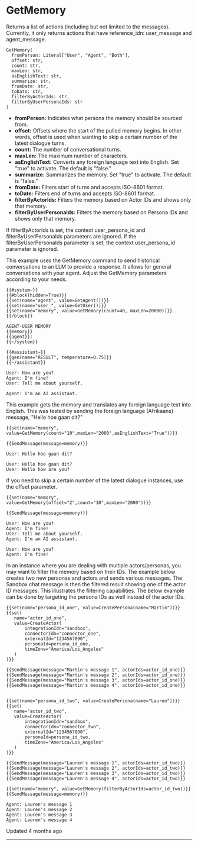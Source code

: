 # GetMemory

Returns a list of actions (including but not limited to the messages). Currently, it only returns actions that have reference\_idn: user\_message and agent\_message.

```
GetMemory(
  fromPerson: Literal["User", "Agent", "Both"],
  offset: str,
  count: str,
  maxLen: str,
  asEnglishText: str,
  summarize: str,
  fromDate: str,
  toDate: str,
  filterByActorIds: str,
  filterByUserPersonaIds: str
)
```

*   **fromPerson:** Indicates what persona the memory should be sourced from.
*   **offset:** Offsets where the start of the pulled memory begins. In other words, offset is used when wanting to skip a certain number of the latest dialogue turns.
*   **count:** The number of conversational turns.
*   **maxLen:** The maximum number of characters.
*   **asEnglishText:** Converts any foreign language text into English. Set "true" to activate. The default is "false."
*   **summarize:** Summarizes the memory. Set "true" to activate. The default is "false."
*   **fromDate:** Filters start of turns and accepts ISO-8601 format.
*   **toDate:** Filters end of turns and accepts ISO-8601 format.
*   **filterByActorIds:** Filters the memory based on Actor IDs and shows only that memory.
*   **filterByUserPersonaIds:** Filters the memory based on Persona IDs and shows only that memory.

If filterByActorIds is set, the context user\_persona\_id and filterByUserPersonaIds parameters are ignored. If the filterByUserPersonaIds parameter is set, the context user\_persona\_id parameter is ignored.

This example uses the GetMemory command to send historical conversations to an LLM to provide a response. It allows for general conversations with your agent. Adjust the GetMemory parameters according to your needs.

```
{{#system~}}
{{#block(hidden=True)}}
{{set(name="agent", value=GetAgent())}}
{{set(name="user_", value=GetUser())}}
{{set(name="memory", value=GetMemory(count=40, maxLen=20000))}}
{{/block}}

AGENT-USER MEMORY
{{memory}}
{{agent}}:
{{~/system}}

{{#assistant~}}
{{gen(name="RESULT", temperature=0.75)}}
{{~/assistant}}
```

```
User: How are you?  
Agent: I'm fine!  
User: Tell me about yourself.  
```

```
Agent: I'm an AI assistant.
```

This example gets the memory and translates any foreign language text into English. This was tested by sending the foreign language (Afrikaans) message, "Hello hoe gaan dit?"

```
{{set(name="memory", value=GetMemory(count="10",maxLen="2000",asEnglishText="True"))}}  

{{SendMessage(message=memory)}} 
```

```
User: Hello hoe gaan dit?
```

```
User: Hello hoe gaan dit?
User: Hello how are you?
```

If you need to skip a certain number of the latest dialogue instances, use the offset parameter.

```
{{set(name="memory", value=GetMemory(offset="2",count="10",maxLen="2000"))}}  

{{SendMessage(message=memory)}}
```

```
User: How are you?  
Agent: I'm fine!  
User: Tell me about yourself.  
Agent: I'm an AI assistant.
```

```
User: How are you?  
Agent: I'm fine! 
```

In an instance where you are dealing with multiple actors/personas, you may want to filter the memory based on their IDs. The example below creates two new personas and actors and sends various messages. The Sandbox chat message is then the filtered result showing one of the actor ID messages. This illustrates the filtering capabilities. The below example can be done by targeting the persona IDs as well instead of the actor IDs.

```
{{set(name="persona_id_one", value=CreatePersona(name="Martin"))}}
{{set(
   name="actor_id_one",
   value=CreateActor(
       integrationIdn="sandbox",
       connectorIdn="connector_one",
       externalId="1234567890",
       personaId=persona_id_one,
       timeZone="America/Los_Angeles"
   )
)}}

{{SendMessage(message="Martin's message 1", actorIds=actor_id_one)}}
{{SendMessage(message="Martin's message 2", actorIds=actor_id_one)}}
{{SendMessage(message="Martin's message 3", actorIds=actor_id_one)}}
{{SendMessage(message="Martin's message 4", actorIds=actor_id_one)}}


{{set(name="persona_id_two", value=CreatePersona(name="Lauren"))}}
{{set(
   name="actor_id_two",
   value=CreateActor(
       integrationIdn="sandbox",
       connectorIdn="connector_two",
       externalId="1234567890",
       personaId=persona_id_two,
       timeZone="America/Los_Angeles"
   )
)}}

{{SendMessage(message="Lauren's message 1", actorIds=actor_id_two)}}
{{SendMessage(message="Lauren's message 2", actorIds=actor_id_two)}}
{{SendMessage(message="Lauren's message 3", actorIds=actor_id_two)}}
{{SendMessage(message="Lauren's message 4", actorIds=actor_id_two)}}

{{set(name="memory", value=GetMemory(filterByActorIds=actor_id_two))}}
{{SendMessage(message=memory)}}
```

```
Agent: Lauren's message 1
Agent: Lauren's message 2
Agent: Lauren's message 3
Agent: Lauren's message 4
```

Updated 4 months ago

* * *
